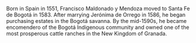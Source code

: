 Born in Spain in 1551, Francisco Maldonado y Mendoza moved to Santa Fe de Bogotá in 1583. After marrying Jerónima de Orrego in 1586, he began purchasing estates in the Bogotá savanna. By the mid-1590s, he became encomendero of the Bogotá Indigenous community and owned one of the most prosperous cattle ranches in the New Kingdom of Granada.
